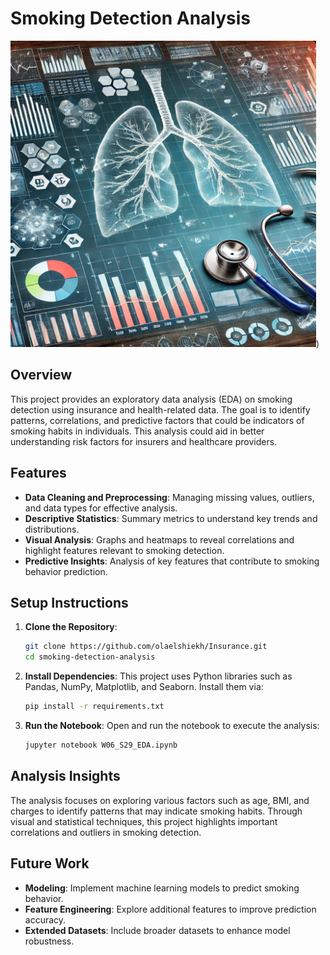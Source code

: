 
# Smoking Detection Analysis

![Smoking Detection Analysis](https://github.com/olaelshiekh/Insurance/blob/main/Image.png))

## Overview

This project provides an exploratory data analysis (EDA) on smoking detection using insurance and health-related data. The goal is to identify patterns, correlations, and predictive factors that could be indicators of smoking habits in individuals. This analysis could aid in better understanding risk factors for insurers and healthcare providers.

## Features

- **Data Cleaning and Preprocessing**: Managing missing values, outliers, and data types for effective analysis.
- **Descriptive Statistics**: Summary metrics to understand key trends and distributions.
- **Visual Analysis**: Graphs and heatmaps to reveal correlations and highlight features relevant to smoking detection.
- **Predictive Insights**: Analysis of key features that contribute to smoking behavior prediction.

## Setup Instructions

1. **Clone the Repository**:
    ```bash
    git clone https://github.com/olaelshiekh/Insurance.git
    cd smoking-detection-analysis
    ```

2. **Install Dependencies**:
    This project uses Python libraries such as Pandas, NumPy, Matplotlib, and Seaborn. Install them via:
    ```bash
    pip install -r requirements.txt
    ```

3. **Run the Notebook**:
    Open and run the notebook to execute the analysis:
    ```bash
    jupyter notebook W06_S29_EDA.ipynb
    ```

## Analysis Insights

The analysis focuses on exploring various factors such as age, BMI, and charges to identify patterns that may indicate smoking habits. Through visual and statistical techniques, this project highlights important correlations and outliers in smoking detection.

## Future Work

- **Modeling**: Implement machine learning models to predict smoking behavior.
- **Feature Engineering**: Explore additional features to improve prediction accuracy.
- **Extended Datasets**: Include broader datasets to enhance model robustness.

